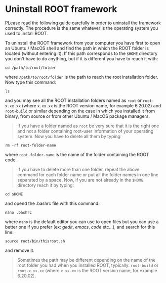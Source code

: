 # Uninstall ROOT framework

PLease read the following guide carefully in order to uninstall the framework correctly. The procedure is the same whatever is the operating system you used to install ROOT.

To uninstall the ROOT framework from your computer you have first to open an Ubuntu / MacOS shell and find the path in which the ROOT folder is located (without entering it). If this path corresponds to the `$HOME` directory you don't have to do anything, but if it is different you have to reach it with:
```shell
cd /path/to/root/folder
```
where `/path/to/root/folder` is the path to reach the root installation folder. Now type this command:
```shell
ls
```
and you may see all the ROOT installation folders named as `root` or `root-x.xx.xx` (where `x.xx.xx` is the ROOT version name, for example 6.20.02) and `root-build` or similar depending on the case in which you installed it from binary, from source or from other Ubuntu / MacOS package managers.
> If you have a folder named as `root` be very sure that it is the right one and not a folder containing root-user information of your operating system.
Now you have to delete all them by typing:
```shell
rm -rf root-folder-name
```
where `root-folder-name` is the name of the folder containing the ROOT code.
> If you have to delete more than one folder, repeat the above command for each folder name or put all the folder names in one line separated by a space.
Now, if you are not already in the `$HOME` directory reach it by typing:
```shell
cd $HOME
```
and opend the .bashrc file with this command:
```shell
nano .bashrc
```
where `nano` is the default editor you can use to open files but you can use a better one if you prefer (ex: *gedit*, *emacs*, *code* etc...), and search for this line:
```shell
source root/bin/thisroot.sh
```
and remove it.
> Sometimes the path may be different depending on the name of the root folder you had when you installed ROOT, typically: `root-build` or `root-x.xx.xx` (where `x.xx.xx` is the ROOT version name, for example 6.20.02).
